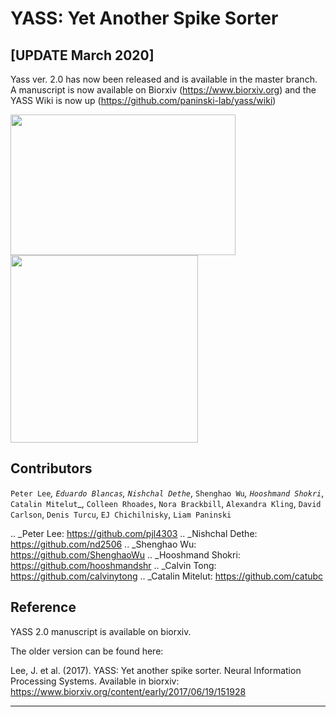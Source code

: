 YASS: Yet Another Spike Sorter
================================


[UPDATE March 2020] 
------------------
Yass ver. 2.0 has now been released and is available in the master branch. A manuscript is now available on Biorxiv (https://www.biorxiv.org) and the YASS Wiki is now up (https://github.com/paninski-lab/yass/wiki) 


<p float="left"> 
<img src="https://raw.githubusercontent.com/wiki/paninski-lab/yass/images/rfs.png" width="360" height="225">
<img src="https://raw.githubusercontent.com/wiki/paninski-lab/yass/images/decoding.png" width="300" height="300">
</p>


Contributors
------------

`Peter Lee`_, `Eduardo Blancas`, `Nishchal Dethe`_, `Shenghao Wu`_,
`Hooshmand Shokri`_,  `Catalin Mitelut`_, `Colleen Rhoades`, `Nora Brackbill`, `Alexandra Kling`,
`David Carlson`, `Denis Turcu`,
`EJ Chichilnisky`, `Liam Paninski`

.. _Peter Lee: https://github.com/pjl4303
.. _Nishchal Dethe: https://github.com/nd2506
.. _Shenghao Wu: https://github.com/ShenghaoWu
.. _Hooshmand Shokri: https://github.com/hooshmandshr
.. _Calvin Tong: https://github.com/calvinytong
.. _Catalin Mitelut: https://github.com/catubc

Reference
---------

YASS 2.0 manuscript is available on biorxiv.  

The older version can be found here: 

Lee, J. et al. (2017). YASS: Yet another spike sorter. Neural Information Processing Systems. Available in biorxiv: https://www.biorxiv.org/content/early/2017/06/19/151928

------------
